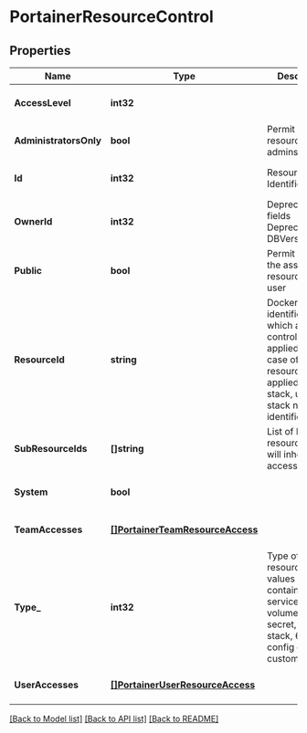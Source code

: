# PortainerResourceControl

## Properties
Name | Type | Description | Notes
------------ | ------------- | ------------- | -------------
**AccessLevel** | **int32** |  | [optional] [default to null]
**AdministratorsOnly** | **bool** | Permit access to resource only to admins | [optional] [default to null]
**Id** | **int32** | ResourceControl Identifier | [optional] [default to null]
**OwnerId** | **int32** | Deprecated fields Deprecated in DBVersion &#x3D;&#x3D; 2 | [optional] [default to null]
**Public** | **bool** | Permit access to the associated resource to any user | [optional] [default to null]
**ResourceId** | **string** | Docker resource identifier on which access control will be applied.\\ In the case of a resource control applied to a stack, use the stack name as identifier | [optional] [default to null]
**SubResourceIds** | **[]string** | List of Docker resources that will inherit this access control | [optional] [default to null]
**System** | **bool** |  | [optional] [default to null]
**TeamAccesses** | [**[]PortainerTeamResourceAccess**](portainer.TeamResourceAccess.md) |  | [optional] [default to null]
**Type_** | **int32** | Type of Docker resource. Valid values are: 1- container, 2 -service 3 - volume, 4 - secret, 5 - stack, 6 - config or 7 - custom template | [optional] [default to null]
**UserAccesses** | [**[]PortainerUserResourceAccess**](portainer.UserResourceAccess.md) |  | [optional] [default to null]

[[Back to Model list]](../README.md#documentation-for-models) [[Back to API list]](../README.md#documentation-for-api-endpoints) [[Back to README]](../README.md)



